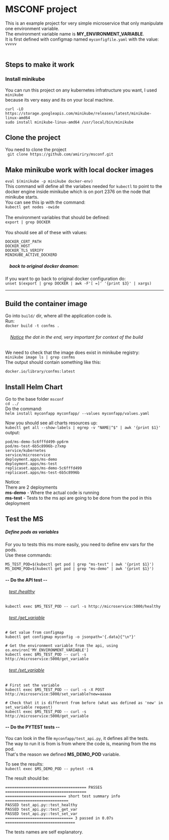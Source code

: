 # MSCONF project
This is an example project for very simple microservice that only manipulate<br>
one environment variable.<br>
The environment variable name is <b>MY_ENVIRONMENT_VARIABLE</b>.<br>
It is first defined with configmap named `myconfigfile.yaml` with the value: ```vvvvv```<br>
<br>


## Steps to make it work
### Install minikube
You can run this project on any kubernetes infratructure you want, I used ```minikube```<br>
because its very easy and its on your local machine.<br>

```
curl -LO https://storage.googleapis.com/minikube/releases/latest/minikube-linux-amd64
sudo install minikube-linux-amd64 /usr/local/bin/minikube
```
## Clone the project
You need to clone the project<br>
` git clone https://github.com/amiriry/msconf.git`

## Make minikube work with local docker images
`eval $(minikube -p minikube docker-env)`<br>
This command will define all the variabes needed for ```kubectl``` to point to the docker engine
inside minikube which is on port 2376 on the node that minikube starts.<br>
You can see this ip with the command:<br>
`kubectl get nodes -owide`<br><br>
The environment variables that should be defined:<br>
`export | grep DOCKER`<br><br>
You should see all of these with values:
```
DOCKER_CERT_PATH
DOCKER_HOST
DOCKER_TLS_VERIFY
MINIKUBE_ACTIVE_DOCKERD
```
##### &nbsp;&nbsp;&nbsp; back to original docker deamon:
If you want to go back to original docker configuration do:<br>
`unset $(export | grep DOCKER | awk -F'[ =]' '{print $3}' | xargs)`
<hr>

## Build the container image
Go into `build/` dir, where all the application code is.<br>
Run:<br>
```docker build -t confms .```
###### &nbsp;&nbsp;&nbsp;&nbsp;<u>Notice</u> the dot in the end,  very important for context of the build

We need to check that the image does exist in minikube registry:<br>
`minikube image ls | grep confms`<br>
The output should contain something like this:<br>
```
docker.io/library/confms:latest
```

## Install Helm Chart
Go to the base folder `msconf`<br> 
`cd ../`<br>
Do the command:<br>
```helm install myconfapp myconfapp/ --values myconfapp/values.yaml```

Now you should see all charts resources up:<br>
`kubectl get all --show-labels | egrep -v "NAME|^$" | awk '{print $1}'`<br>
output:
```
pod/ms-demo-5c6fffd499-pp6rm
pod/ms-test-6b5c8996b-z7xmp
service/kubernetes
service/microservice
deployment.apps/ms-demo
deployment.apps/ms-test
replicaset.apps/ms-demo-5c6fffd499
replicaset.apps/ms-test-6b5c8996b
```
Notice: <br>
There are 2 deployments<br>
<b>ms-demo</b> - Where the actual code is running<br>
<b>ms-test</b> - Tests to the ms api are going to be done from the pod in this deployment

## Test the MS

##### Define pods as variables
For you to tests this ms more easily, you need to define env vars for the pods.<br>
Use these commands:<br>
```
MS_TEST_POD=$(kubectl get pod | grep "ms-test" | awk '{print $1}')
MS_DEMO_POD=$(kubectl get pod | grep "ms-demo" | awk '{print $1}')
```
#### -- Do the API test --
###### &nbsp;&nbsp;&nbsp;<u>test /healthy</u>
`kubectl exec $MS_TEST_POD -- curl -s http://microservice:5000/healthy`
###### &nbsp;&nbsp;&nbsp;<u>test /get_variable</u>
```
# Get value from configmap
kubectl get configmap myconfig -o jsonpath='{.data}{"\n"}'

# Get the environment variable from the api, using os.environ['MY_ENVIRONMENT_VARIABLE']
kubectl exec $MS_TEST_POD -- curl -s http://microservice:5000/get_variable
```
###### &nbsp;&nbsp;&nbsp;<u>test /set_variable</u>
```
# First set the variable
kubectl exec $MS_TEST_POD -- curl -s -X POST http://microservice:5000/set_variable?new=aaaaa

# Check that it is different from before (what was defined as 'new' in set_variable request)
kubectl exec $MS_TEST_POD -- curl -s http://microservice:5000/get_variable
```
#### -- Do the PYTEST tests --
You can look in the file `myconfapp/test_api.py`, it defines all the tests.<br>
The way to run it is from is from where the code is, meaning from the ms pod.<br>
That's the reason we defined <b>MS_DEMO_POD</b> variable.<br>

To see the results:<br>
```kubectl exec $MS_DEMO_POD -- pytest -rA```

The result should be:<br>
```
==================================== PASSES ====================================
=========================== short test summary info ============================
PASSED test_api.py::test_healthy
PASSED test_api.py::test_get_var
PASSED test_api.py::test_set_var
============================== 3 passed in 0.07s ===============================
```
The tests names are self explanatory.
